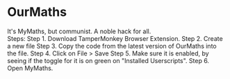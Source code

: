 # OurMaths
It's MyMaths, but communist.
A noble hack for all.
<br>
Steps:
Step 1. Download TamperMonkey Browser Extension.
Step 2. Create a new file
Step 3. Copy the code from the latest version of OurMaths into the file.
Step 4. Click on File > Save
Step 5. Make sure it is enabled, by seeing if the toggle for it is on green on "Installed Userscripts".
Step 6. Open MyMaths.
